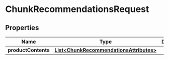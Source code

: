 # ChunkRecommendationsRequest

## Properties

 Name                | Type                                                                                | Description | Notes 
---------------------|-------------------------------------------------------------------------------------|-------------|-------
 **productContents** | [**List&lt;ChunkRecommendationsAttributes&gt;**](ChunkRecommendationsAttributes.md) |             | 



